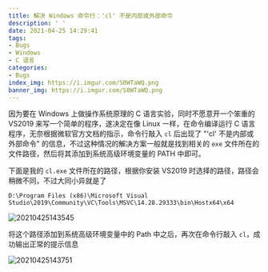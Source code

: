 ```yaml
---
title: 解决 Windows 命令行：'cl' 不是内部或外部命令
description: ' '
date: 2021-04-25 14:29:41
tags:
- Bugs
- Windows
- C 语言
categories:
- Bugs
index_img: https://i.imgur.com/S0WTaWQ.png
banner_img: https://i.imgur.com/S0WTaWQ.png
---
```


因为要在 Windows 上做操作系统原理的 C 语言实验，同时不愿意开一个笨重的 VS2019 来写一个简单的程序，遂决定在像 Linux 一样，在命令编译运行 C 语言程序，无奈根据微软官方文档的指示，命令行敲入 `cl` 后出现了 "'cl' 不是内部或外部命令" 的信息，不过这种情况的解决方案一般就是找到相关的 `exe` 文件所在的文件路径，然后将其添加到系统高级环境变量的 PATH 中即可。

下面是我的 `cl.exe` 文件所在的路径，根据你安装 VS2019 时选择的路径，路径会稍微不同，不过大同小异就是了

    D:\Program Files (x86)\Microsoft Visual Studio\2019\Community\VC\Tools\MSVC\14.28.29333\bin\Hostx64\x64

![20210425143545](https://cdn.jsdelivr.net/gh/fanlumaster/BlogMaps@master/blogs/pictures/20210425143545.png)

将这个路径添加到系统高级环境变量中的 Path 中之后，再次在命令行敲入 `cl`，成功输出正常的提示信息

![20210425143751](https://cdn.jsdelivr.net/gh/fanlumaster/BlogMaps@master/blogs/pictures/20210425143751.png)